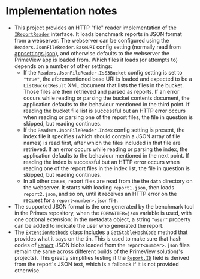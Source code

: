 ﻿# Implementation notes

* This project provides an HTTP "file" reader implementation of the [`IReportReader`](../Entities/IReportReader.cs) interface. It loads benchmark reports in JSON format from a webserver. The webserver can be configured using the `Readers.JsonFileReader.BaseURI` config setting (normally read from [appsettings.json](../Frontend/wwwroot/appsettings.json)), and otherwise defaults to the webserver the PrimeView app is loaded from. Which files it loads (or attempts to) depends on a number of other settings:
  * If the `Readers.JsonFileReader.IsS3Bucket` config setting is set to `"true"`, the aforementioned base URI is loaded and expected to be a `ListBucketResult` XML document that lists the files in the bucket. Those files are then retrieved and parsed as reports. If an error occurs while reading or parsing the bucket contents document, the application defaults to the behaviour mentioned in the third point. If reading the bucket file list is successful but an HTTP error occurs when reading or parsing one of the report files, the file in question is skipped, but reading continues.
  * If the `Readers.JsonFileReader.Index` config setting is present, the index file it specifies (which should contain a JSON array of file names) is read first, after which the files included in that file are retrieved. If an error occurs while reading or parsing the index, the application defaults to the behaviour mentioned in the next point. If reading the index is successful but an HTTP error occurs when reading one of the report files in the index list, the file in question is skipped, but reading continues.
  * In all other cases, report files are read from the the `data` directory on the webserver. It starts with loading `report1.json`, then loads `report2.json`, and so on, until it receives an HTTP error on the request for a `report<number>.json` file.
* The supported JSON format is the one generated by the benchmark tool in the Primes repository, when the `FORMATTER=json` variable is used, with one optional extension: in the metadata object, a string `"user"` property can be added to indicate the user who generated the report.
* The [`ExtensionMethods`](ExtensionMethods.cs) class includes a `GetStableHashCode` method that provides what it says on the tin. This is used to make sure that hash codes of [`Report`](../Entities/Report.cs) JSON blobs loaded from the `report<number>.json` files remain the same across different builds of the PrimeView solution('s projects). This greatly simplifies testing if the [`Report.ID`](../Entities/Report.cs) field is derived from the report's JSON text, which is a fallback if it is not provided otherwise.
